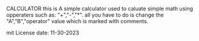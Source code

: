 CALCULATOR
this is A simple calculator used to caluate simple math using opperaters such as: "+","-","*".
all you have to do is change the "A","B","operator" value which is marked with comments.


mit License          date: 11-30-2023
